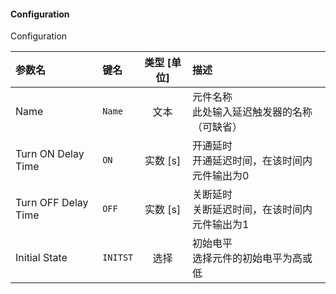 <!--
DO NOT EDIT THIS FILE DIRECTLY.
This file is generated by tools/comp-docs.js.
All changes will be overwritten by regeneration.
-->

<slot class="model-parameters">

#### Configuration

Configuration

| 参数名 | 键名 | 类型 [单位] | 描述 |
|:------ |:---- |:-----------:|:---- |
| Name | `Name` | 文本 | 元件名称<br/>此处输入延迟触发器的名称（可缺省） |
| Turn ON Delay Time | `ON` | 实数 [s] | 开通延时<br/>开通延迟时间，在该时间内元件输出为0 |
| Turn OFF Delay Time | `OFF` | 实数 [s] | 关断延时<br/>关断延迟时间，在该时间内元件输出为1 |
| Initial State | `INITST` | 选择 | 初始电平<br/>选择元件的初始电平为高或低 |


</slot>
